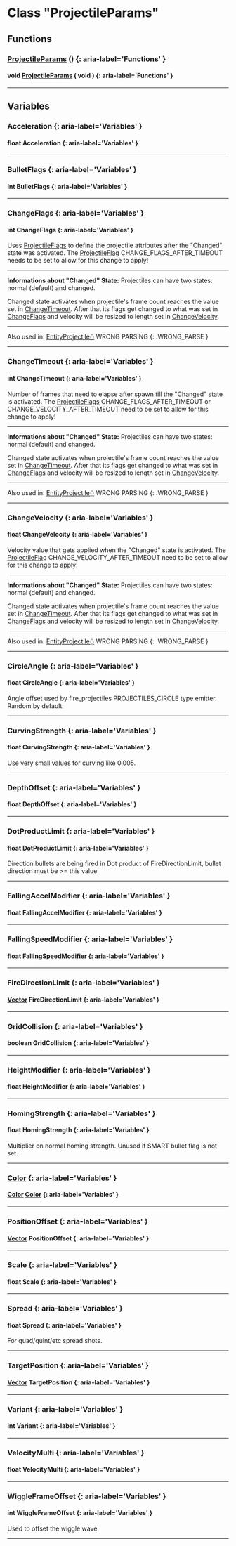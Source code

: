# Class "ProjectileParams"
## Functions
### [ProjectileParams](../ProjectileParams) () {: aria-label='Functions' }
#### void [ProjectileParams](../ProjectileParams) ( void )  {: aria-label='Functions' }

___ 
## Variables
### Acceleration {: aria-label='Variables' }
#### float Acceleration  {: aria-label='Variables' }

___ 
### BulletFlags {: aria-label='Variables' }
#### int BulletFlags  {: aria-label='Variables' }

___ 
### ChangeFlags {: aria-label='Variables' }
#### int ChangeFlags  {: aria-label='Variables' }

Uses <a class="el" href="group__enums.html#ga0302119ed82822df78af258ee457e6a6">ProjectileFlags</a> to define the projectile attributes after the "Changed" state was activated.
The <a class="el" href="group__enums.html#ga0302119ed82822df78af258ee457e6a6">ProjectileFlag</a> CHANGE_FLAGS_AFTER_TIMEOUT needs to be set to allow for this change to apply!
____
**Informations about "Changed" State:**
Projectiles can have two states: normal (default) and changed.

Changed state activates when projectile's frame count reaches the value set in <a class="el" href="#adc75976b47b0121d4faf956ee61f2a8d">ChangeTimeout</a>. After that its flags get changed to what was set in <a class="el" href="#a6c5a69141dc132104776d0aa4ce8691e">ChangeFlags</a> and velocity will be resized to length set in <a class="el" href="#adf22f7bcbe0ffbd7346ede9431c83df1">ChangeVelocity</a>.
____
Also used in: <a class="el" href="class_entity_projectile.html#a6c5a69141dc132104776d0aa4ce8691e">EntityProjectile()</a> WRONG PARSING {: .WRONG_PARSE } 
___ 
### ChangeTimeout {: aria-label='Variables' }
#### int ChangeTimeout  {: aria-label='Variables' }

Number of frames that need to elapse after spawn till the "Changed" state is activated.
The <a class="el" href="group__enums.html#ga0302119ed82822df78af258ee457e6a6">ProjectileFlags</a> CHANGE_FLAGS_AFTER_TIMEOUT or CHANGE_VELOCITY_AFTER_TIMEOUT need to be set to allow for this change to apply!
____
**Informations about "Changed" State:**
Projectiles can have two states: normal (default) and changed.

Changed state activates when projectile's frame count reaches the value set in <a class="el" href="#adc75976b47b0121d4faf956ee61f2a8d">ChangeTimeout</a>. After that its flags get changed to what was set in <a class="el" href="#a6c5a69141dc132104776d0aa4ce8691e">ChangeFlags</a> and velocity will be resized to length set in <a class="el" href="#adf22f7bcbe0ffbd7346ede9431c83df1">ChangeVelocity</a>.
____
Also used in: <a class="el" href="class_entity_projectile.html#adc75976b47b0121d4faf956ee61f2a8d">EntityProjectile()</a> WRONG PARSING {: .WRONG_PARSE } 
___ 
### ChangeVelocity {: aria-label='Variables' }
#### float ChangeVelocity  {: aria-label='Variables' }

Velocity value that gets applied when the "Changed" state is activated.
The <a class="el" href="group__enums.html#ga0302119ed82822df78af258ee457e6a6">ProjectileFlag</a> CHANGE_VELOCITY_AFTER_TIMEOUT need to be set to allow for this change to apply!
____
**Informations about "Changed" State:**
Projectiles can have two states: normal (default) and changed.

Changed state activates when projectile's frame count reaches the value set in <a class="el" href="#adc75976b47b0121d4faf956ee61f2a8d">ChangeTimeout</a>. After that its flags get changed to what was set in <a class="el" href="#a6c5a69141dc132104776d0aa4ce8691e">ChangeFlags</a> and velocity will be resized to length set in <a class="el" href="#adf22f7bcbe0ffbd7346ede9431c83df1">ChangeVelocity</a>.
____
Also used in: <a class="el" href="class_entity_projectile.html#adf22f7bcbe0ffbd7346ede9431c83df1">EntityProjectile()</a> WRONG PARSING {: .WRONG_PARSE } 
___ 
### CircleAngle {: aria-label='Variables' }
#### float CircleAngle  {: aria-label='Variables' }
Angle offset used by fire_projectiles PROJECTILES_CIRCLE type emitter. Random by default. 
___ 
### CurvingStrength {: aria-label='Variables' }
#### float CurvingStrength  {: aria-label='Variables' }
Use very small values for curving like 0.005. 
___ 
### DepthOffset {: aria-label='Variables' }
#### float DepthOffset  {: aria-label='Variables' }

___ 
### DotProductLimit {: aria-label='Variables' }
#### float DotProductLimit  {: aria-label='Variables' }
Direction bullets are being fired in Dot product of FireDirectionLimit, bullet direction must be &gt;= this value 
___ 
### FallingAccelModifier {: aria-label='Variables' }
#### float FallingAccelModifier  {: aria-label='Variables' }

___ 
### FallingSpeedModifier {: aria-label='Variables' }
#### float FallingSpeedModifier  {: aria-label='Variables' }

___ 
### FireDirectionLimit {: aria-label='Variables' }
#### [Vector](../Vector) FireDirectionLimit  {: aria-label='Variables' }

___ 
### GridCollision {: aria-label='Variables' }
#### boolean GridCollision  {: aria-label='Variables' }

___ 
### HeightModifier {: aria-label='Variables' }
#### float HeightModifier  {: aria-label='Variables' }

___ 
### HomingStrength {: aria-label='Variables' }
#### float HomingStrength  {: aria-label='Variables' }
Multiplier on normal homing strength. Unused if SMART bullet flag is not set. 
___ 
### [Color](../Color) {: aria-label='Variables' }
#### [Color](../Color) [Color](../Color)  {: aria-label='Variables' }

___ 
### PositionOffset {: aria-label='Variables' }
#### [Vector](../Vector) PositionOffset  {: aria-label='Variables' }

___ 
### Scale {: aria-label='Variables' }
#### float Scale  {: aria-label='Variables' }

___ 
### Spread {: aria-label='Variables' }
#### float Spread  {: aria-label='Variables' }
For quad/quint/etc spread shots. 
___ 
### TargetPosition {: aria-label='Variables' }
#### [Vector](../Vector) TargetPosition  {: aria-label='Variables' }

___ 
### Variant {: aria-label='Variables' }
#### int Variant  {: aria-label='Variables' }

___ 
### VelocityMulti {: aria-label='Variables' }
#### float VelocityMulti  {: aria-label='Variables' }

___ 
### WiggleFrameOffset {: aria-label='Variables' }
#### int WiggleFrameOffset  {: aria-label='Variables' }
Used to offset the wiggle wave. 
___ 
